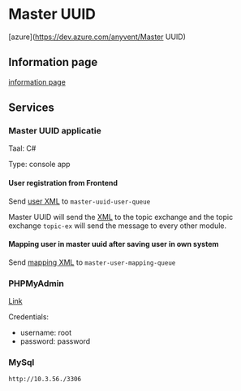 # Master UUID
[azure](https://dev.azure.com/anyvent/Master UUID)

## Information page
[information page](http://10.3.45.4)

## Services

### Master UUID applicatie
Taal: C#

Type: console app

#### User registration from Frontend
Send [user XML](https://anyvent.github.io/docs/architecture/XML/#user) to `master-uuid-user-queue`

Master UUID will send the [XML](https://anyvent.github.io/docs/architecture/XML/#user) to the topic exchange and the topic exchange `topic-ex` will send the message to every other module.


#### Mapping user in master uuid after saving user in own system

Send [mapping XML](https://anyvent.github.io/docs/architecture/XML/#mapping) to `master-user-mapping-queue` 


### PHPMyAdmin
[Link](http://10.3.56.4:8080/)

Credentials:

- username: root
- password: password

### MySql
`http://10.3.56./3306`

